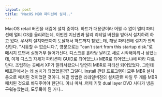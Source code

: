 ```yaml
---
layout: post
title: "MacOS MBR 파티션에 설치.."
---
```


MacOS retail 버전을 새컴에 설치 중이다. 하드가 대용량이라 어쩔 수 없이 멀티 파티션에 멀티 OS를 올리려는데, 이번엔 지난번과 달리 리테일 버전을 받아서 설치하려 하고 있다.
무사히 설치화면까지 도달해서 하드까지 찾았는데, 해당 파티션에 설치가 안되신단다.
"시동할 수 없습니다.", 영문으로는 "can't start from this startup disk."로 메시지 뜨면서 실행거부 들어가신다.
디스크를 홀라당 날리고 새로 시작해야되나 싶었는데, 이게 디스크 자체가 파티션이 GUID로 되어있느냐 MBR로 되어있느냐에 따라 다르단다. 조립하는 곳에서 XP가 깔려서왔으니 당연히 MBR로 파티션 되어있었다.
그런데 배포판에서는 왜 설치가 되었었을까?
그렇다. Install 관련 프로그램이 모두 MBR 설치용으로 패치된 것이었던 것이다.
해결 방법은 리테일버젼의 설치관련 파일 두 개를 MBR 패치된 것으로 바꿔주어야 한단다.
아놔 미쳐..어제 기껏 dual layer DVD 사다가 냉큼 구워놓았는데, 도루묵이 된 거다..



